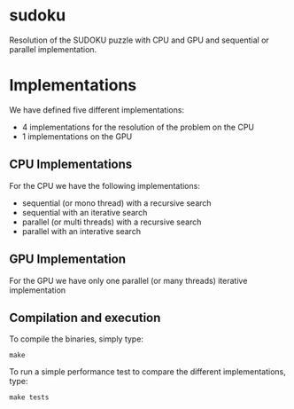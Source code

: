 # sudoku
Resolution of the SUDOKU puzzle with CPU and GPU and sequential or parallel implementation.

# Implementations

We have defined five different implementations:
- 4 implementations for the resolution of the problem on the CPU
- 1 implementations on the GPU

## CPU Implementations

For the CPU we have the following implementations:
- sequential (or mono thread) with a recursive search
- sequential with an iterative search
- parallel (or multi threads) with a recursive search
- parallel with an interative search

## GPU Implementation

For the GPU we have only one parallel (or many threads) iterative implementation

## Compilation and execution

To compile the binaries, simply type:

```
make
```

To run a simple performance test to compare the different implementations, type:

```
make tests
```
